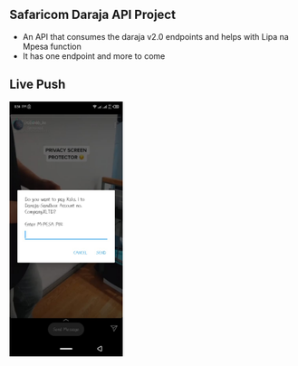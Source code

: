 ## Safaricom Daraja API Project
- An API that consumes the daraja v2.0 endpoints and helps with Lipa na Mpesa function
- It has one endpoint and more to come


<!-- ![An old rock in the desert](/assets/sdk.jpeg "Generated MPESA STK Push") -->
## Live Push
<img src="assets/sdk.jpeg" width="200" height="450">